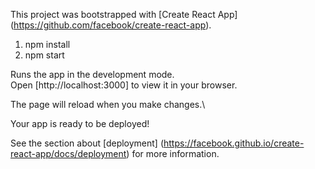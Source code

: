 
This project was bootstrapped with [Create React App]
(https://github.com/facebook/create-react-app).


1. npm install
2. npm start


Runs the app in the development mode.\
Open [http://localhost:3000] to view it in your browser.

The page will reload when you make changes.\

Your app is ready to be deployed!

See the section about [deployment]
(https://facebook.github.io/create-react-app/docs/deployment) for more information.

